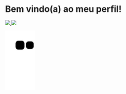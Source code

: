 <h1 align"center"> Bem vindo(a) ao meu perfil!</h1> 
<div>
  <a href="https://github.com/rafaballerini">
  <img height="180em" src="https://github-readme-stats.vercel.app/api?username=guiqsassi&show_icons=true&theme=dracula&include_all_commits=true&count_private=true"/>
  <img height="180em" src="https://github-readme-stats.vercel.app/api/top-langs/?username=guiqsassi&layout=compact&langs_count=7&theme=dracula"/>
</div>

  
  
  
  ![Snake animation](https://github.com/rafaballerini/rafaballerini/blob/output/github-contribution-grid-snake.svg)
